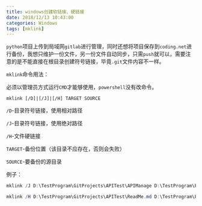 ```yaml
---
title: windows创建软链接、硬链接
date: 2018/12/13 10:43:00
categories: Windows
tags: [mklink]
---
```


`python`项目上传到局域网`gitlab`进行管理，同时还想将项目保存到`coding.net`进行备份，我想只维护一份文件，另一份文件自动同步，只需`push`就可以，需要注意的是不能直接在根目录创建符号链接，毕竟`.git`文件内容不一样。

<!-- more -->

`mklink`命令用法：

必须以管理员方式运行`CMD`才能够使用，`powershell`没有改命令。

`mklink [/D]|[/J]|[/H] TARGET SOURCE`

`/D`-目录符号链接，使用相对路径

`/J`-目录符号链接，使用绝对路径

`/H`-文件硬链接

`TARGET`-备份位置（该目录不应存在，否则会失败）

`SOURCE`-要备份的源目录

例子：

```powershell
mklink /J D:\TestProgram\GitProjects\APITest\APIManage D:\TestProgram\PycharmProjects\APITest\APIManage

mklink /H D:\TestProgram\GitProjects\APITest\ReadMe.md D:\TestProgram\PycharmProjects\APITest\ReadMe.md
```

